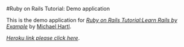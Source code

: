 #Ruby on Rails Tutorial: Demo application

This is the demo application for
[*Ruby on Rails Tutorial:Learn Rails by Example*](http://railstutorial.org)
by [Michael Hartl](http://michaelhartl.com).

[*Heroku link please click here*](http://hollow-meadow-5729.heroku.com). 
